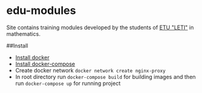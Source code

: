 edu-modules
=====================
Site contains training modules developed by the students of [ETU "LETI"](http://www.eltech.ru/) in mathematics.

##Install
- [Install docker](https://docs.docker.com/engine/installation/)
- [Install docker-compose](https://docs.docker.com/compose/install/)
- Create docker network `docker network create nginx-proxy `
- In root directory run `docker-compose build` for building images and then run `docker-compose up` for running project

